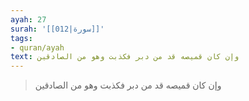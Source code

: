 ```yaml
---
ayah: 27
surah: '[[012|سورة]]'
tags:
- quran/ayah
text: وإن كان قميصه قد من دبر فكذبت وهو من الصادقين
---
```

> وإن كان قميصه قد من دبر فكذبت وهو من الصادقين
